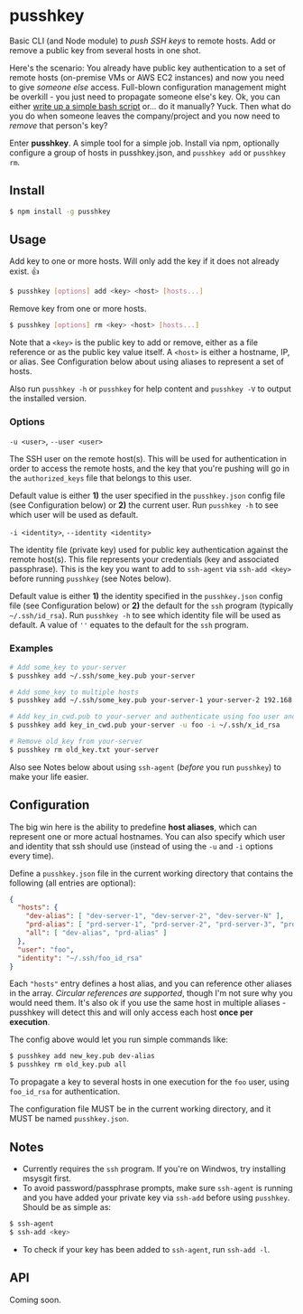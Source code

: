 # pusshkey

Basic CLI (and Node module) to _push SSH keys_ to remote hosts. Add or remove a public key from several hosts in one shot.

Here's the scenario: You already have public key authentication to a set of remote hosts (on-premise VMs or AWS EC2 instances) and now you need to give _someone else_ access. Full-blown configuration management might be overkill - you just need to propagate someone else's key. Ok, you can either [write up a simple bash script](http://chriscase.cc/2012/09/appending-to-a-remote-file-via-ssh/) or... do it manually? Yuck. Then what do you do when someone leaves the company/project and you now need to _remove_ that person's key?

Enter **pusshkey**. A simple tool for a simple job. Install via npm, optionally configure a group of hosts in pusshkey.json, and `pusshkey add` or `pusshkey rm`.

## Install

```sh
$ npm install -g pusshkey
```

## Usage

Add key to one or more hosts. Will only add the key if it does not already exist. :thumbsup:

```sh
$ pusshkey [options] add <key> <host> [hosts...]
```

Remove key from one or more hosts.

```sh
$ pusshkey [options] rm <key> <host> [hosts...]
```

Note that a `<key>` is the public key to add or remove, either as a file reference or as the public key value itself. A `<host>` is either a hostname, IP, or alias. See Configuration below about using aliases to represent a set of hosts.

Also run `pusshkey -h` or `pusshkey` for help content and `pusshkey -V` to output the installed version.

### Options

`-u <user>`, `--user <user>`

The SSH user on the remote host(s). This will be used for authentication in order to access the remote hosts, and the key that you're pushing will go in the `authorized_keys` file that belongs to this user.

Default value is either **1)** the user specified in the `pusshkey.json` config file (see Configuration below) or **2)** the current user. Run `pusshkey -h` to see which user will be used as default.

`-i <identity>`, `--identity <identity>`

The identity file (private key) used for public key authentication against the remote host(s). This file represents your credentials (key and associated passphrase). This is the key you want to add to `ssh-agent` via `ssh-add <key>` before running `pusshkey` (see Notes below).

Default value is either **1)** the identity specified in the `pusshkey.json` config file (see Configuration below) or **2)** the default for the `ssh` program (typically `~/.ssh/id_rsa`). Run `pusshkey -h` to see which identity file will be used as default. A value of `''` equates to the default for the `ssh` program.

### Examples

```sh
# Add some_key to your-server
$ pusshkey add ~/.ssh/some_key.pub your-server

# Add some_key to multiple hosts
$ pusshkey add ~/.ssh/some_key.pub your-server-1 your-server-2 192.168.0.1 ec2-1-2-3-4.compute-1.amazonaws.com

# Add key_in_cwd.pub to your-server and authenticate using foo user and x_id_rsa private key
$ pusshkey add key_in_cwd.pub your-server -u foo -i ~/.ssh/x_id_rsa

# Remove old_key from your-server
$ pusshkey rm old_key.txt your-server
```

Also see Notes below about using `ssh-agent` (_before_ you run `pusshkey`) to make your life easier.

## Configuration

The big win here is the ability to predefine **host aliases**, which can represent one or more actual hostnames. You can also specify which user and identity that ssh should use (instead of using the `-u` and `-i` options every time).

Define a `pusshkey.json` file in the current working directory that contains the following (all entries are optional):

```json
{
  "hosts": {
    "dev-alias": [ "dev-server-1", "dev-server-2", "dev-server-N" ],
    "prd-alias": [ "prd-server-1", "prd-server-2", "prd-server-3", "prd-server-N" ],
    "all": [ "dev-alias", "prd-alias" ]
  },
  "user": "foo",
  "identity": "~/.ssh/foo_id_rsa"
}
```

Each `"hosts"` entry defines a host alias, and you can reference other aliases in the array. *Circular references are supported*, though I'm not sure why you would need them. It's also ok if you use the same host in multiple aliases - pusshkey will detect this and will only access each host **once per execution**.

The config above would let you run simple commands like:

```sh
$ pusshkey add new_key.pub dev-alias
$ pusshkey rm old_key.pub all
```

To propagate a key to several hosts in one execution for the `foo` user, using `foo_id_rsa` for authentication.

The configuration file MUST be in the current working directory, and it MUST be named `pusshkey.json`.

## Notes

- Currently requires the `ssh` program. If you're on Windwos, try installing msysgit first.
- To avoid password/passphrase prompts, make sure `ssh-agent` is running and you have added your private key via `ssh-add` before using `pusshkey`. Should be as simple as:

```sh
$ ssh-agent
$ ssh-add <key>
```

- To check if your key has been added to `ssh-agent`, run `ssh-add -l`.

## API

Coming soon.
